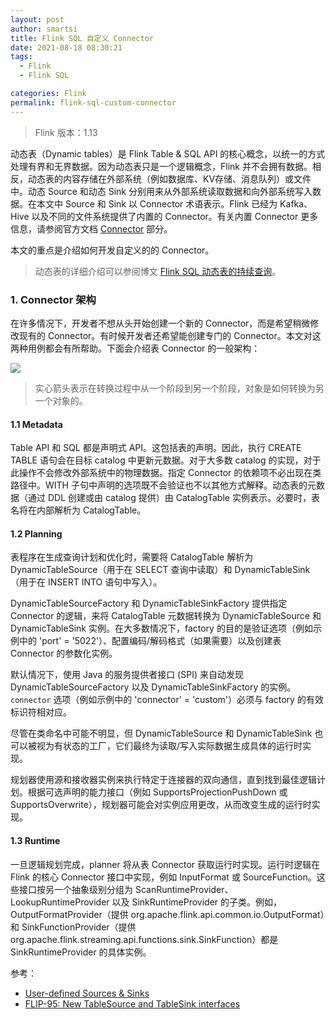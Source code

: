 ```yaml
---
layout: post
author: smartsi
title: Flink SQL 自定义 Connector
date: 2021-08-18 08:30:21
tags:
  - Flink
  - Flink SQL

categories: Flink
permalink: flink-sql-custom-connector
---
```


> Flink 版本：1.13

动态表（Dynamic tables）是 Flink Table & SQL API 的核心概念，以统一的方式处理有界和无界数据。因为动态表只是一个逻辑概念，Flink 并不会拥有数据。相反，动态表的内容存储在外部系统（例如数据库、KV存储、消息队列）或文件中。动态 Source 和动态 Sink 分别用来从外部系统读取数据和向外部系统写入数据。在本文中 Source 和 Sink 以 Connector 术语表示。Flink 已经为 Kafka、Hive 以及不同的文件系统提供了内置的 Connector。有关内置 Connector 更多信息，请参阅官方文档 [Connector](https://ci.apache.org/projects/flink/flink-docs-release-1.13/docs/connectors/table/overview/) 部分。

本文的重点是介绍如何开发自定义的的 Connector。

> 动态表的详细介绍可以参阅博文 [Flink SQL 动态表的持续查询](https://mp.weixin.qq.com/s/CaNPCtEjxRRhm1T1lZJj1w)。

### 1. Connector 架构

在许多情况下，开发者不想从头开始创建一个新的 Connector，而是希望稍微修改现有的 Connector。有时候开发者还希望能创建专门的 Connector。本文对这两种用例都会有所帮助。下面会介绍表 Connector 的一般架构：

![](1)

> 实心箭头表示在转换过程中从一个阶段到另一个阶段，对象是如何转换为另一个对象的。

#### 1.1 Metadata

Table API 和 SQL 都是声明式 API。这包括表的声明。因此，执行 CREATE TABLE 语句会在目标 catalog 中更新元数据。对于大多数 catalog 的实现，对于此操作不会修改外部系统中的物理数据。指定 Connector 的依赖项不必出现在类路径中。WITH 子句中声明的选项既不会验证也不以其他方式解释。动态表的元数据（通过 DDL 创建或由 catalog 提供）由 CatalogTable 实例表示。必要时，表名将在内部解析为 CatalogTable。

#### 1.2 Planning

表程序在生成查询计划和优化时，需要将 CatalogTable 解析为 DynamicTableSource（用于在 SELECT 查询中读取）和 DynamicTableSink（用于在 INSERT INTO 语句中写入）。

DynamicTableSourceFactory 和 DynamicTableSinkFactory 提供指定 Connector 的逻辑，来将 CatalogTable 元数据转换为 DynamicTableSource 和 DynamicTableSink 实例。在大多数情况下，factory 的目的是验证选项（例如示例中的 'port' = '5022'）、配置编码/解码格式（如果需要）以及创建表 Connector 的参数化实例。

默认情况下，使用 Java 的服务提供者接口 (SPI) 来自动发现 DynamicTableSourceFactory 以及 DynamicTableSinkFactory 的实例。`connector` 选项（例如示例中的 'connector' = 'custom'）必须与 factory 的有效标识符相对应。

尽管在类命名中可能不明显，但 DynamicTableSource 和 DynamicTableSink 也可以被视为有状态的工厂，它们最终为读取/写入实际数据生成具体的运行时实现。

规划器使用源和接收器实例来执行特定于连接器的双向通信，直到找到最佳逻辑计划。根据可选声明的能力接口（例如 SupportsProjectionPushDown 或 SupportsOverwrite），规划器可能会对实例应用更改，从而改变生成的运行时实现。

#### 1.3 Runtime

一旦逻辑规划完成，planner 将从表 Connector 获取运行时实现。运行时逻辑在 Flink 的核心 Connector 接口中实现，例如 InputFormat 或 SourceFunction。这些接口按另一个抽象级别分组为 ScanRuntimeProvider、LookupRuntimeProvider 以及 SinkRuntimeProvider 的子类。例如，OutputFormatProvider（提供 org.apache.flink.api.common.io.OutputFormat）和 SinkFunctionProvider（提供 org.apache.flink.streaming.api.functions.sink.SinkFunction）都是 SinkRuntimeProvider 的具体实例。





















参考：
- [User-defined Sources & Sinks](https://ci.apache.org/projects/flink/flink-docs-release-1.13/docs/dev/table/sourcessinks/)
- [FLIP-95: New TableSource and TableSink interfaces](https://cwiki.apache.org/confluence/display/FLINK/FLIP-95%3A+New+TableSource+and+TableSink+interfaces)
